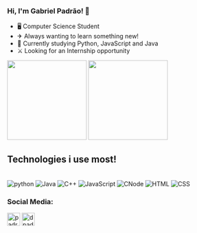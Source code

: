 ### Hi, I'm Gabriel Padrão! 👋

- 🖥 Computer Science Student
- ✈ Always wanting to learn something new!
- 🚀 Currently studying Python, JavaScript and Java
- ⚔ Looking for an Internship opportunity


<div>
<img height ="185px"src ="https://github-readme-stats.vercel.app/api?username=PADRAOGABRIEL&show_icons=true&theme=dark"/>
<img height ="185px"src ="https://github-readme-stats.vercel.app/api/top-langs/?username=PADRAOGABRIEL&theme=dark&layout=compact"/>
<div/>
 
  
## Technologies i use most!

<div style="display: inline_block"><br/>
  <img align="center" alt="python" src="https://img.shields.io/badge/Python-3776AB?style=for-the-badge&logo=python&logoColor=white"/>
  <img align="center" alt="Java" src="https://img.shields.io/badge/Java-ED8B00?style=for-the-badge&logo=openjdk&logoColor=white"/>
  <img align="center" alt="C++" src="https://img.shields.io/badge/C%2B%2B-00599C?style=for-the-badge&logo=c%2B%2B&logoColor=white"/>
  <img align="center" alt="JavaScript" src="https://img.shields.io/badge/JavaScript-323330?style=for-the-badge&logo=javascript&logoColor=F7DF1E"/>
  <img align="center" alt="CNode" src="https://img.shields.io/badge/Node.js-43853D?style=for-the-badge&logo=node.js&logoColor=white"/>
  <img align="center" alt="HTML" src="https://img.shields.io/badge/HTML5-E34F26?style=for-the-badge&logo=html5&logoColor=white"/>
  <img align="center" alt="CSS" src="https://img.shields.io/badge/CSS3-1572B6?style=for-the-badge&logo=css3&logoColor=white"/>
  
  
</div>
  
<h3 align="left">Social Media:</h3>
<p align="left">
<a href="https://www.linkedin.com/in/gabriel-martins-da-cruz-padrao-05190b233/" target="blank"><img align="center" src="https://cdn.jsdelivr.net/gh/dmhendricks/signature-social-icons/icons/round-flat-filled/50px/linkedin.png" alt="padraogabriel" height="30" width="30" /></a>
<a href="https://instagram.com/padraoo_gabriel" target="blank"><img align="center" src="https://cdn.jsdelivr.net/gh/dmhendricks/signature-social-icons/icons/round-flat-filled/50px/instagram.png" alt="dpadraogabriel" height="30" width="30" /></a>
</p>
